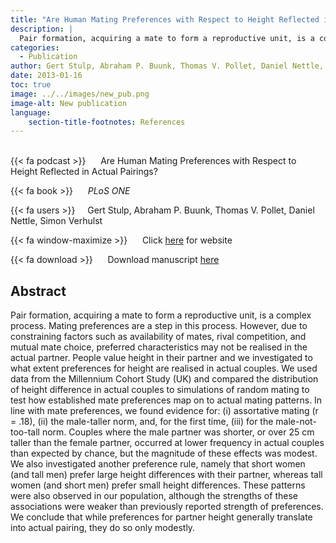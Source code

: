 ```yaml
---
title: "Are Human Mating Preferences with Respect to Height Reflected in Actual Pairings?"
description: |
  Pair formation, acquiring a mate to form a reproductive unit, is a complex process. Mating preferences are a step in this process. However, due to constraining factors such as availability of mates, rival competition, and mutual mate choice, preferred characteristics may not be realised in the actual partner. People value height in their partner and we investigated to what extent preferences for height are realised in actual couples. We used data from the Millennium Cohort Study (UK) and compared the distribution of height difference in actual couples to simulations of random mating to test how established mate preferences map on to actual mating patterns. In line with mate preferences, we found evidence for: (i) assortative mating (r = .18), (ii) the male-taller norm, and, for the first time, (iii) for the male-not-too-tall norm. Couples where the male partner was shorter, or over 25 cm taller than the female partner, occurred at lower frequency in actual couples than expected by chance, but the magnitude of these effects was modest. We also investigated another preference rule, namely that short women (and tall men) prefer large height differences with their partner, whereas tall women (and short men) prefer small height differences. These patterns were also observed in our population, although the strengths of these associations were weaker than previously reported strength of preferences. We conclude that while preferences for partner height generally translate into actual pairing, they do so only modestly. 
categories:
  - Publication
author: Gert Stulp, Abraham P. Buunk, Thomas V. Pollet, Daniel Nettle, Simon Verhulst
date: 2013-01-16
toc: true
image: ../../images/new_pub.png
image-alt: New publication
language: 
    section-title-footnotes: References
---
```



<br>
{{< fa podcast >}} &nbsp;&nbsp;&nbsp;&nbsp; Are Human Mating Preferences with Respect to Height Reflected in Actual Pairings?

{{< fa book >}} &nbsp;&nbsp;&nbsp;&nbsp; *PLoS ONE*

{{< fa users >}} &nbsp;&nbsp;&nbsp; Gert Stulp, Abraham P. Buunk, Thomas V. Pollet, Daniel Nettle, Simon Verhulst

{{< fa window-maximize >}} &nbsp;&nbsp;&nbsp;&nbsp; Click [here](http://journals.plos.org/plosone/article?id=10.1371/journal.pone.0054186) for website

{{< fa download >}} &nbsp;&nbsp;&nbsp;&nbsp; Download manuscript [here](http://journals.plos.org/plosone/article?id=10.1371/journal.pone.0054186)

## Abstract

Pair formation, acquiring a mate to form a reproductive unit, is a complex process. Mating preferences are a step in this process. However, due to constraining factors such as availability of mates, rival competition, and mutual mate choice, preferred characteristics may not be realised in the actual partner. People value height in their partner and we investigated to what extent preferences for height are realised in actual couples. We used data from the Millennium Cohort Study (UK) and compared the distribution of height difference in actual couples to simulations of random mating to test how established mate preferences map on to actual mating patterns. In line with mate preferences, we found evidence for: (i) assortative mating (r = .18), (ii) the male-taller norm, and, for the first time, (iii) for the male-not-too-tall norm. Couples where the male partner was shorter, or over 25 cm taller than the female partner, occurred at lower frequency in actual couples than expected by chance, but the magnitude of these effects was modest. We also investigated another preference rule, namely that short women (and tall men) prefer large height differences with their partner, whereas tall women (and short men) prefer small height differences. These patterns were also observed in our population, although the strengths of these associations were weaker than previously reported strength of preferences. We conclude that while preferences for partner height generally translate into actual pairing, they do so only modestly.
